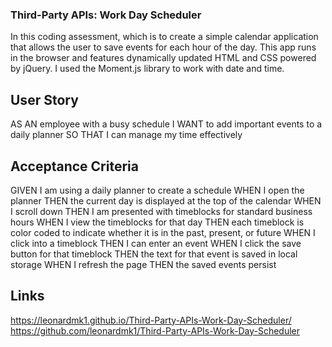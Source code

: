 ### Third-Party APIs: Work Day Scheduler

In this coding assessment, which is to create a simple calendar application that allows the user to save events for each hour of the day. This app runs in the browser and features dynamically updated HTML and CSS powered by jQuery.  I used the Moment.js library to work with date and time. 

## User Story 

AS AN employee with a busy schedule
I WANT to add important events to a daily planner
SO THAT I can manage my time effectively

## Acceptance Criteria

GIVEN I am using a daily planner to create a schedule
WHEN I open the planner
THEN the current day is displayed at the top of the calendar
WHEN I scroll down
THEN I am presented with timeblocks for standard business hours
WHEN I view the timeblocks for that day
THEN each timeblock is color coded to indicate whether it is in the past, present, or future
WHEN I click into a timeblock
THEN I can enter an event
WHEN I click the save button for that timeblock
THEN the text for that event is saved in local storage
WHEN I refresh the page
THEN the saved events persist

## Links

https://leonardmk1.github.io/Third-Party-APIs-Work-Day-Scheduler/
https://github.com/leonardmk1/Third-Party-APIs-Work-Day-Scheduler
